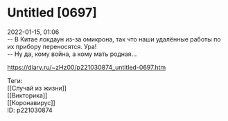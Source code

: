 Untitled [0697]
================

   
 2022-01-15, 01:06   
  -- В Китае локдаун из-за омикрона, так что наши удалённые работы по их прибору переносятся. Ура!   
 -- Ну да, кому война, а кому мать родная...   
    
 <https://diary.ru/~zHz00/p221030874_untitled-0697.htm>   
   
 Теги:   
 [[Случай из жизни]]   
 [[Викторика]]   
 [[Коронавирус]]   
 ID: p221030874